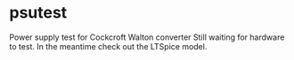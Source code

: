 # psutest
Power supply test for Cockcroft Walton converter
Still waiting for hardware to test. In the meantime check out the LTSpice model.


